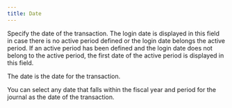 ```yaml
---
title: Date
---
```



Specify the date of the transaction. The login date is displayed in this field in case there is no active period defined or the login date belongs the active period. If an active period has been defined and the login date does not belong to the active period, the first date of the active period is displayed in this field.


The date is the date for the transaction.


You can select any date that falls within the fiscal year and period for the journal as the date of the transaction.

